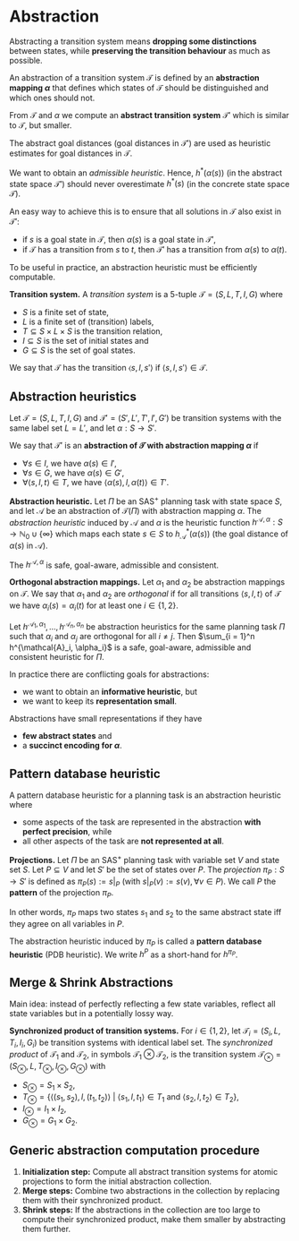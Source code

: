# Abstraction

Abstracting a transition system means **dropping some distinctions** between states, while **preserving the transition behaviour** as much as possible.

An abstraction of a transition system $\mathcal{T}$ is defined by an **abstraction mapping $\alpha$** that defines which states of $\mathcal{T}$ should be distinguished and which ones should not.

From $\mathcal{T}$ and $\alpha$ we compute an **abstract transition system** $\mathcal{T}'$ which is similar to $\mathcal{T}$, but smaller.

The abstract goal distances (goal distances in $\mathcal{T}'$) are used as heuristic estimates for goal distances in $\mathcal{T}$.

We want to obtain an *admissible heuristic*. Hence, $h^*(\alpha(s))$ (in the abstract state space $\mathcal{T}'$) should never overestimate $h^*(s)$ (in the concrete state space $\mathcal{T}$).

An easy way to achieve this is to ensure that all solutions in $\mathcal{T}$ also exist in $\mathcal{T}'$:

* if $s$ is a goal state in $\mathcal{T}$, then $\alpha(s)$ is a goal state in $\mathcal{T}'$,
* if $\mathcal{T}$ has a transition from $s$ to $t$, then $\mathcal{T}'$ has a transition from $\alpha(s)$ to $\alpha(t)$.

To be useful in practice, an abstraction heuristic must be efficiently computable.

**Transition system.** A *transition system* is a 5-tuple $\mathcal{T} = (S, L, T, I, G)$ where

* $S$ is a finite set of state,
* $L$ is a finite set of (transition) labels,
* $T \subseteq S \times L \times S$ is the transition relation,
* $I \subseteq S$ is the set of initial states and
* $G \subseteq S$ is the set of goal states.

We say that $\mathcal{T}$ has the transition $\langle s, l, s' \rangle$ if $\langle s, l, s' \rangle \in \mathcal{T}$.

## Abstraction heuristics

Let $\mathcal{T} = (S, L, T, I, G)$ and $\mathcal{T}' = (S', L', T', I', G')$ be transition systems with the same label set $L = L'$, and let $\alpha: S \rightarrow S'$.

We say that $\mathcal{T}'$ is an **abstraction of $\mathcal{T}$ with abstraction mapping $\alpha$** if

* $\forall s \in I$, we have $\alpha(s) \in I'$,
* $\forall s \in G$, we have $\alpha(s) \in G'$,
* $\forall \langle s, l, t \rangle \in T$, we have $\langle \alpha(s), l, \alpha(t) \rangle \in T'$.

**Abstraction heuristic.** Let $\Pi$ be an $\mathrm{SAS}^+$ planning task with state space $S$, and let $\mathcal{A}$  be  an abstraction of $\mathcal{T}(\Pi)$ with abstraction mapping $\alpha$. The *abstraction heuristic* induced by $\mathcal{A}$ and $\alpha$ is the heuristic function $h^{\mathcal{A}, \alpha}: S \rightarrow \mathbb{N}_0 \cup \{ \infty \}$ which maps each state $s \in S$ to $h_\mathcal{A}^*(\alpha(s))$ (the goal distance of $\alpha(s)$ in $\mathcal{A}$).

The $h^{\mathcal{A}, \alpha}$ is safe, goal-aware, admissible and consistent.

**Orthogonal abstraction mappings.** Let $\alpha_1$ and $\alpha_2$ be abstraction mappings on $\mathcal{T}$. We say that $\alpha_1$ and $\alpha_2$ are *orthogonal* if for all transitions $\langle s, l, t \rangle$ of $\mathcal{T}$  we have $\alpha_i(s) = \alpha_i(t)$ for at least one $i \in \{1, 2\}$.

Let $h^{\mathcal{A}_1, \alpha_1}, \dots, h^{\mathcal{A}_n, \alpha_n}$ be abstraction heuristics for the same planning task $\Pi$ such that $\alpha_i$ and $\alpha_j$ are orthogonal for all $i \ne j$. Then $\sum_{i = 1}^n h^{\mathcal{A}_i, \alpha_i}$ is a safe, goal-aware, admissible and consistent heuristic for $\Pi$.

In practice there are conflicting goals for abstractions:

* we want to obtain an **informative heuristic**, but
* we want to keep its **representation small**.

Abstractions have small representations if they have

* **few abstract states** and
* a **succinct encoding for $\alpha$**.

## Pattern database heuristic

A pattern database heuristic for a planning task is an abstraction heuristic where

* some aspects of the task are represented in the abstraction **with perfect precision**, while
* all other aspects of the task are **not represented at all**.

**Projections.** Let $\Pi$ be an $\mathrm{SAS}^+$ planning task with variable set $V$ and state set $S$. Let $P \subseteq V$ and let $S'$ be the set of states over $P$. The *projection* $\pi_P: S \rightarrow S'$ is defined as $\pi_P(s) := s|_P$ (with $s|_P(v) := s(v), \forall v \in P$). We call $P$ the **pattern** of the projection $\pi_P$.

In other words, $\pi_P$ maps two states $s_1$ and $s_2$ to the same abstract state iff they agree on all variables in $P$.

The abstraction heuristic induced by $\pi_P$ is called a **pattern database heuristic** (PDB heuristic). We write $h^P$ as a short-hand for $h^{\pi_P}$.

## Merge & Shrink Abstractions

Main idea: instead of perfectly reflecting a few state variables, reflect all state variables but in a potentially lossy way.

**Synchronized product of transition systems.** For $i \in \{1, 2\}$, let $\mathcal{T}_i = (S_i, L, T_i, I_i, G_i)$ be transition systems with identical label set. The *synchronized product* of $\mathcal{T}_1$ and $\mathcal{T}_2$, in symbols $\mathcal{T}_1 \otimes \mathcal{T}_2$, is the transition system $\mathcal{T}_\otimes = (S_\otimes, L, T_\otimes, I_\otimes, G_\otimes)$ with

* $S_\otimes = S_1 \times S_2$,
* $T_\otimes = \left\{ \langle (s_1, s_2), l, (t_1, t_2) \rangle \ | \ \langle s_1, l, t_1 \rangle \in T_1 \text{ and } \langle s_2, l, t_2 \rangle \in T_2 \right\}$,
* $I_\otimes = I_1 \times I_2$,
* $G_\otimes = G_1 \times G_2$.

## Generic abstraction computation procedure

1. **Initialization step:** Compute all abstract transition systems for atomic projections to form the initial abstraction collection.
2. **Merge steps:** Combine two abstractions in the collection by replacing them with their synchronized product.
3. **Shrink steps:** If the abstractions in the collection are too large to compute their synchronized product, make them smaller by abstracting them further.
